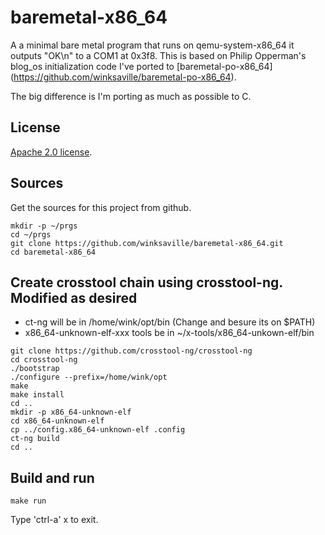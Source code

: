 # baremetal-x86_64

A a minimal bare metal program that runs on qemu-system-x86_64
it outputs "OK\n" to a COM1 at 0x3f8. This is based on Philip
Opperman's blog_os initialization code I've ported to [baremetal-po-x86_64]
(https://github.com/winksaville/baremetal-po-x86_64).

The big difference is I'm porting as much as possible to C.

License
---
[Apache 2.0 license](http://www.apache.org/licenses/).

Sources
---
Get the sources for this project from github.
```
mkdir -p ~/prgs
cd ~/prgs
git clone https://github.com/winksaville/baremetal-x86_64.git
cd baremetal-x86_64
```

Create crosstool chain using crosstool-ng. Modified as desired
---
 - ct-ng will be in /home/wink/opt/bin (Change and besure its on $PATH)
 - x86_64-unknown-elf-xxx tools be in ~/x-tools/x86_64-unkown-elf/bin
```
git clone https://github.com/crosstool-ng/crosstool-ng
cd crosstool-ng
./bootstrap
./configure --prefix=/home/wink/opt
make
make install
cd ..
mkdir -p x86_64-unknown-elf
cd x86_64-unknown-elf
cp ../config.x86_64-unknown-elf .config
ct-ng build
cd ..
```

Build and run
---
```
make run
```

Type 'ctrl-a' x to exit.
